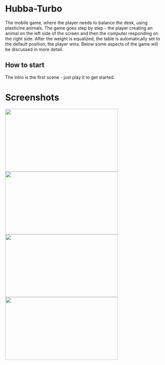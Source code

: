 # Hubba-Turbo
The mobile game, where the player needs to balance the desk, using plasticine animals. The game goes step by step - the player creating an animal on the left side of the screen and then the computer responding on the right side. After the weight is equalized, the table is automatically set to the default position, the player wins. Below some aspects of the game will be discussed in more detail.
## How to start
The intro is the first scene - just play it to get started. 
# Screenshots
<div>
  <img width="360" height="200" align="left" src="https://github.com/lKorron/Hubba-TurboRep/blob/master/Hubba-Turbo%20New/Assets/ScreenShots/StartScreen.png">
  <img width="360" height="200" align="left" src="https://github.com/lKorron/Hubba-TurboRep/blob/master/Hubba-Turbo%20New/Assets/ScreenShots/LevelsScreen.png">
</div>
<div margin-top = 100>
  <img width="360" height="200" align="left" src="https://github.com/lKorron/Hubba-TurboRep/blob/master/Hubba-Turbo%20New/Assets/ScreenShots/EscapeScreen.png">
  <img width="360" height="200" align="left" src="https://github.com/lKorron/Hubba-TurboRep/blob/master/Hubba-Turbo%20New/Assets/ScreenShots/OctaousScreen.png">
</div>
<div>
  <img width="360" height="200" align="center" src="https://github.com/lKorron/Hubba-TurboRep/blob/master/Hubba-Turbo%20New/Assets/ScreenShots/VictoryScreen.png>
</div>
